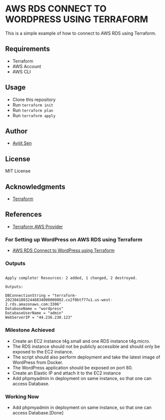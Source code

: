 # AWS RDS CONNECT TO WORDPRESS USING TERRAFORM

This is a simple example of how to connect to AWS RDS using Terraform.

## Requirements

- Terraform
- AWS Account
- AWS CLI

## Usage

- Clone this repository
- Run `terraform init`
- Run `terraform plan`
- Run `terraform apply`



## Author

- [Avijit Sen](https://github.com/ashavijit)

## License

MIT License

## Acknowledgments

- [Terraform](https://www.terraform.io/)

## References

- [Terraform AWS Provider](https://www.terraform.io/docs/providers/aws/index.html)

### For Setting up WordPress on AWS RDS using Terraform

- [AWS RDS Connect to WordPress using Terraform](https://ashavijit.com/2019/01/29/aws-rds-connect-to-wordpress-using-terraform/)

### Outputs

```

Apply complete! Resources: 2 added, 1 changed, 2 destroyed.

Outputs:

DBConnectionString = "terraform-20230418032448834000000002.cx2f0btf77u1.us-west-2.rds.amazonaws.com:3306"
DatabaseName = "wordpress"
DatabaseUserName = "admin"
WebServerIP = "44.236.230.123"

```
### Milestone Achieved

- Create an EC2 instance t4g.small and one RDS instance t4g.micro.
- The RDS instance should not be publicly accessible and should only be exposed to the EC2 instance.
- The script should also perform deployment and take the latest image of WordPress from Docker.
- The WordPress application should be exposed on port 80.
- Create an Elastic IP and attach it to the EC2 instance
- Add phpmyadmin in deployment on same instance, so that one can access Database.

### Working Now

- Add phpmyadmin in deployment on same instance, so that one can access Database.[Done]




